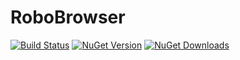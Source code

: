 # RoboBrowser

[![Build Status](https://dev.azure.com/mariuszbojkowski/Open%20Source%20projects/_apis/build/status/csharp-today.RoboBrowser?branchName=master)](https://dev.azure.com/mariuszbojkowski/Open%20Source%20projects/_build/latest?definitionId=20&branchName=master) [![NuGet Version](https://img.shields.io/nuget/v/RoboBrowser)](https://www.nuget.org/packages/RoboBrowser/) [![NuGet Downloads](https://img.shields.io/nuget/dt/RoboBrowser)](https://www.nuget.org/packages/RoboBrowser/)

